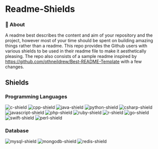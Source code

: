 # Readme-Shields

### 🧐 About

A readme best describes the content and aim of your repository and the project, however most of your time should be spent on building amazing things rather than a readme. This repo provides the Github users with various shields to be used in their readme file to make it aesthetically pleasing. The repo also consists of a sample readme inspired by https://github.com/othneildrew/Best-README-Template with a few changes.

## Shields

### Programming Languages

![c-shield]
![cpp-shield]
![java-shield]
![python-shield]
![csharp-shield]
![javascript-shield]
![php-shield]
![ruby-shield]
![r-shield]
![go-shield]
![swift-shield]
![perl-shield]

### Database
![mysql-shield] 
![mongodb-shield]
![redis-shield]

<!-- Links to Shields Here -->
[c-shield]: https://img.shields.io/badge/-C-3744A7?logo=c&logoColor=white&style=for-the-badge
[cpp-shield]: https://img.shields.io/badge/-C++-5B92C8?logo=c%2B%2B&logoColor=white&style=for-the-badge
[java-shield]: https://img.shields.io/badge/-Java-E06C00?logo=java&logoColor=white&style=for-the-badge
[python-shield]: https://img.shields.io/badge/-Python-3A74A5?logo=python&logoColor=white&style=for-the-badge
[csharp-shield]: https://img.shields.io/badge/-C%20%23-903BA7?logo=c%20sharp&logoColor=white&style=for-the-badge
[javascript-shield]: https://img.shields.io/badge/-Javascript-EDD718?logo=javascript&logoColor=black&style=for-the-badge
[php-shield]: https://img.shields.io/badge/-PHP-858EBB?logo=php&logoColor=black&style=for-the-badge
[mysql-shield]: https://img.shields.io/badge/-MYSQL-016086?logo=mysql&logoColor=white&style=for-the-badge
[ruby-shield]: https://img.shields.io/badge/-Ruby-E80E12?logo=Ruby&logoColor=white&style=for-the-badge
[r-shield]: https://img.shields.io/badge/-R-2062B0?logo=R&logoColor=white&style=for-the-badge
[go-shield]: https://img.shields.io/badge/-GO-00A7D0?logo=Go&logoColor=white&style=for-the-badge
[swift-shield]: https://img.shields.io/badge/-SWIFT-F64014?logo=swift&logoColor=white&style=for-the-badge
[perl-shield]: https://img.shields.io/badge/-Perl-374680?logo=perl&logoColor=white&style=for-the-badge
[mongodb-shield]: https://img.shields.io/badge/-MongoDB-129B4E?logo=mongodb&logoColor=white&style=for-the-badge
[redis-shield]: https://img.shields.io/badge/-Redis-DF6C64?logo=redis&logoColor=white&style=for-the-badge

